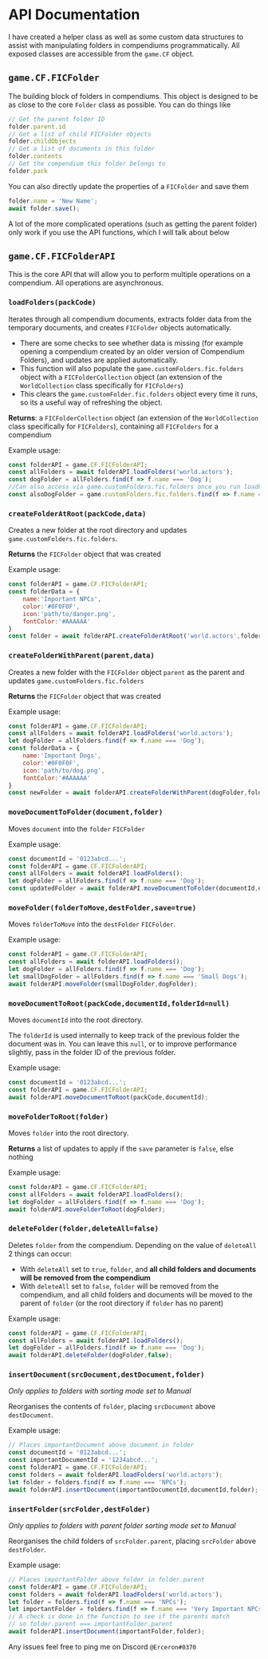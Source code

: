 # API Documentation
I have created a helper class as well as some custom data structures to assist with manipulating folders in compendiums programmatically.
All exposed classes are accessible from the `game.CF` object.

## `game.CF.FICFolder`
The building block of folders in compendiums. This object is designed to be as close to the core `Folder` class as possible. You can do things like 
```js
// Get the parent folder ID
folder.parent.id
// Get a list of child FICFolder objects
folder.childObjects
// Get a list of documents in this folder
folder.contents
// Get the compendium this folder belongs to
folder.pack
```
You can also directly update the properties of a `FICFolder` and save them
```js
folder.name = 'New Name';
await folder.save();
```
A lot of the more complicated operations (such as getting the parent folder) only work if you use the API functions, which I will talk about below

## `game.CF.FICFolderAPI`
This is the core API that will allow you to perform multiple operations on a compendium. All operations are asynchronous.
### `loadFolders(packCode)`
Iterates through all compendium documents, extracts folder data from the temporary documents, and creates `FICFolder` objects automatically. 
- There are some checks to see whether data is missing (for example opening a compendium created by an older version of Compendium Folders), and updates are applied automatically.
- This function will also populate the `game.customFolders.fic.folders` object with a `FICFolderCollection` object (an extension of the `WorldCollection` class specifically for `FICFolders`)
- This clears the `game.customFolder.fic.folders` object every time it runs, so its a useful way of refreshing the object.

**Returns**: a `FICFolderCollection` object (an extension of the `WorldCollection` class specifically for `FICFolders`), containing all `FICFolders` for a compendium

Example usage:
```js
const folderAPI = game.CF.FICFolderAPI;
const allFolders = await folderAPI.loadFolders('world.actors');
const dogFolder = allFolders.find(f => f.name === 'Dog');
//Can also access via game.customFolders.fic.folders once you run loadFolders()
const alsoDogFolder = game.customFolders.fic.folders.find(f => f.name === 'Dog');
```

### `createFolderAtRoot(packCode,data)`
Creates a new folder at the root directory and updates `game.customFolders.fic.folders`.

**Returns** the `FICFolder` object that was created

Example usage:
```js
const folderAPI = game.CF.FICFolderAPI;
const folderData = {
    name:'Important NPCs',
    color:'#0F0F0F',
    icon:'path/to/danger.png',
    fontColor:'#AAAAAA'
}
const folder = await folderAPI.createFolderAtRoot('world.actors',folderData);
```
### `createFolderWithParent(parent,data)`
Creates a new folder with the `FICFolder` object `parent` as the parent and updates `game.customFolders.fic.folders`

**Returns** the `FICFolder` object that was created

Example usage:
```js
const folderAPI = game.CF.FICFolderAPI;
const allFolders = await folderAPI.loadFolders('world.actors');
let dogFolder = allFolders.find(f => f.name === 'Dog');
const folderData = {
    name:'Important Dogs',
    color:'#0F0F0F',
    icon:'path/to/dog.png',
    fontColor:'#AAAAAA'
}
const newFolder = await folderAPI.createFolderWithParent(dogFolder,folderData);
```


### `moveDocumentToFolder(document,folder)`
Moves `document` into the `folder` `FICFolder`

Example usage:
```js
const documentId = '0123abcd...';
const folderAPI = game.CF.FICFolderAPI;
const allFolders = await folderAPI.loadFolders();
let dogFolder = allFolders.find(f => f.name === 'Dog');
const updatedFolder = await folderAPI.moveDocumentToFolder(documentId,dogFolder);
```
### `moveFolder(folderToMove,destFolder,save=true)`
Moves `folderToMove` into the `destFolder` `FICFolder`.

Example usage:
```js
const folderAPI = game.CF.FICFolderAPI;
const allFolders = await folderAPI.loadFolders();
let dogFolder = allFolders.find(f => f.name === 'Dog');
let smallDogFolder = allFolders.find(f => f.name === 'Small Dogs');
await folderAPI.moveFolder(smallDogFolder,dogFolder);
```
### `moveDocumentToRoot(packCode,documentId,folderId=null)`
Moves `documentId` into the root directory. 

The `folderId` is used internally to keep track of the previous folder the document was in. You can leave this `null`, or to improve performance slightly, pass in the folder ID of the previous folder.

Example usage:
```js
const documentId = '0123abcd...';
const folderAPI = game.CF.FICFolderAPI;
await folderAPI.moveDocumentToRoot(packCode,documentId);
```
### `moveFolderToRoot(folder)`
Moves `folder` into the root directory.

**Returns** a list of updates to apply if the `save` parameter is `false`, else nothing

Example usage:
```js
const folderAPI = game.CF.FICFolderAPI;
const allFolders = await folderAPI.loadFolders();
let dogFolder = allFolders.find(f => f.name === 'Dog');
await folderAPI.moveFolderToRoot(dogFolder);
```
### `deleteFolder(folder,deleteAll=false)`
Deletes `folder` from the compendium. Depending on the value of `deleteAll` 2 things can occur:
- With `deleteAll` set to `true`, `folder`, and **all child folders and documents will be removed from the compendium**
- With `deleteAll` set to `false`, `folder` will be removed from the compendium, and all child folders and documents will be moved to the parent of `folder` (or the root directory if `folder` has no parent)


Example usage:
```js
const folderAPI = game.CF.FICFolderAPI;
const allFolders = await folderAPI.loadFolders();
let dogFolder = allFolders.find(f => f.name === 'Dog');
await folderAPI.deleteFolder(dogFolder,false);
```
### `insertDocument(srcDocument,destDocument,folder)`
*Only applies to folders with sorting mode set to Manual*

Reorganises the contents of `folder`, placing `srcDocument` above `destDocument`. 

Example usage:
```js
// Places importantDocument above document in folder
const documentId = '0123abcd...';
const importantDocumentId = '1234abcd...';
const folderAPI = game.CF.FICFolderAPI;
const folders = await folderAPI.loadFolders('world.actors');
let folder = folders.find(f => f.name === 'NPCs');
await folderAPI.insertDocument(importantDocumentId,documentId,folder);
```
### `insertFolder(srcFolder,destFolder)`
*Only applies to folders with parent folder sorting mode set to Manual*

Reorganises the child folders of `srcFolder.parent`, placing `srcFolder` above `destFolder`. 

Example usage:
```js
// Places importantFolder above folder in folder.parent
const folderAPI = game.CF.FICFolderAPI;
const folders = await folderAPI.loadFolders('world.actors');
let folder = folders.find(f => f.name === 'NPCs');
let importantFolder = folders.find(f => f.name === 'Very Important NPCs');
// A check is done in the function to see if the parents match
// so folder.parent === importantFolder.parent
await folderAPI.insertDocument(importantFolder,folder);
```
Any issues feel free to ping me on Discord `@Erceron#0370`